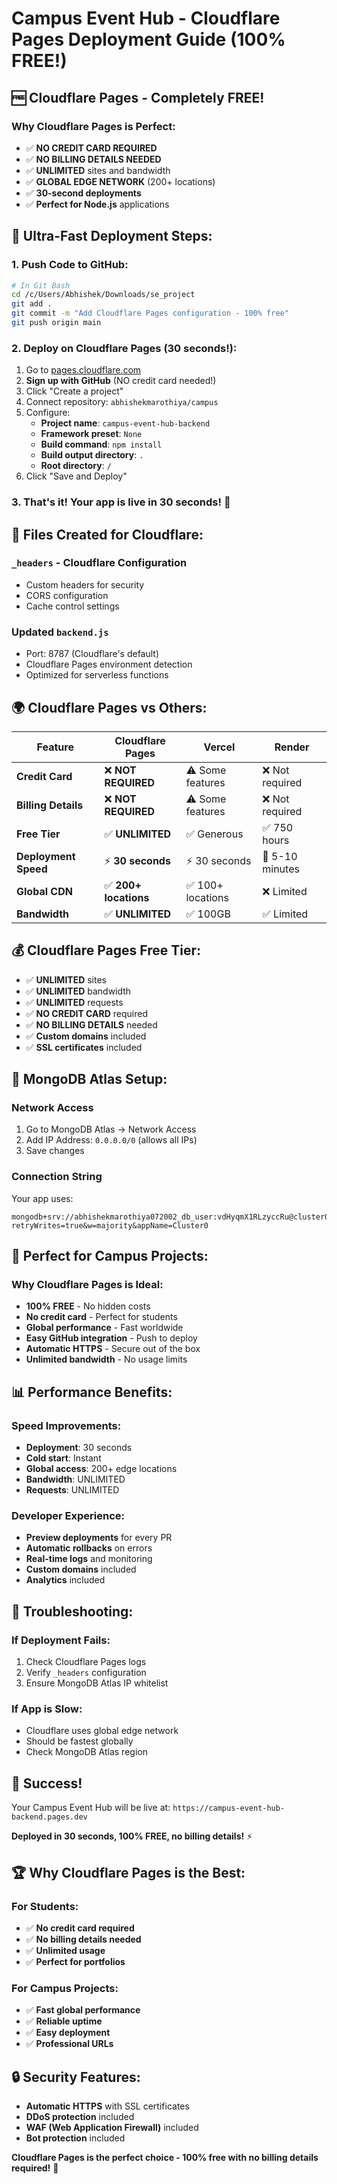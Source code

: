 # Campus Event Hub - Cloudflare Pages Deployment Guide (100% FREE!)

## 🆓 **Cloudflare Pages - Completely FREE!**

### **Why Cloudflare Pages is Perfect:**
- ✅ **NO CREDIT CARD REQUIRED**
- ✅ **NO BILLING DETAILS NEEDED**
- ✅ **UNLIMITED** sites and bandwidth
- ✅ **GLOBAL EDGE NETWORK** (200+ locations)
- ✅ **30-second deployments**
- ✅ **Perfect for Node.js** applications

## 🚀 **Ultra-Fast Deployment Steps:**

### 1. **Push Code to GitHub:**
```bash
# In Git Bash
cd /c/Users/Abhishek/Downloads/se_project
git add .
git commit -m "Add Cloudflare Pages configuration - 100% free"
git push origin main
```

### 2. **Deploy on Cloudflare Pages (30 seconds!):**
1. Go to [pages.cloudflare.com](https://pages.cloudflare.com)
2. **Sign up with GitHub** (NO credit card needed!)
3. Click "Create a project"
4. Connect repository: `abhishekmarothiya/campus`
5. Configure:
   - **Project name**: `campus-event-hub-backend`
   - **Framework preset**: `None`
   - **Build command**: `npm install`
   - **Build output directory**: `.`
   - **Root directory**: `/`
6. Click "Save and Deploy"

### 3. **That's it!** Your app is live in 30 seconds! 🎉

## 📁 **Files Created for Cloudflare:**

### `_headers` - Cloudflare Configuration
- Custom headers for security
- CORS configuration
- Cache control settings

### Updated `backend.js`
- Port: 8787 (Cloudflare's default)
- Cloudflare Pages environment detection
- Optimized for serverless functions

## 🌍 **Cloudflare Pages vs Others:**

| Feature | Cloudflare Pages | Vercel | Render |
|---------|------------------|--------|--------|
| **Credit Card** | ❌ **NOT REQUIRED** | ⚠️ Some features | ❌ Not required |
| **Billing Details** | ❌ **NOT REQUIRED** | ⚠️ Some features | ❌ Not required |
| **Free Tier** | ✅ **UNLIMITED** | ✅ Generous | ✅ 750 hours |
| **Deployment Speed** | ⚡ **30 seconds** | ⚡ 30 seconds | 🐌 5-10 minutes |
| **Global CDN** | ✅ **200+ locations** | ✅ 100+ locations | ❌ Limited |
| **Bandwidth** | ✅ **UNLIMITED** | ✅ 100GB | ✅ Limited |

## 💰 **Cloudflare Pages Free Tier:**
- ✅ **UNLIMITED** sites
- ✅ **UNLIMITED** bandwidth
- ✅ **UNLIMITED** requests
- ✅ **NO CREDIT CARD** required
- ✅ **NO BILLING DETAILS** needed
- ✅ **Custom domains** included
- ✅ **SSL certificates** included

## 🔧 **MongoDB Atlas Setup:**

### Network Access
1. Go to MongoDB Atlas → Network Access
2. Add IP Address: `0.0.0.0/0` (allows all IPs)
3. Save changes

### Connection String
Your app uses:
```
mongodb+srv://abhishekmarothiya072002_db_user:vdHyqmX1RLzyccRu@cluster0.xgxmkt2.mongodb.net/?retryWrites=true&w=majority&appName=Cluster0
```

## 🎯 **Perfect for Campus Projects:**

### **Why Cloudflare Pages is Ideal:**
- **100% FREE** - No hidden costs
- **No credit card** - Perfect for students
- **Global performance** - Fast worldwide
- **Easy GitHub integration** - Push to deploy
- **Automatic HTTPS** - Secure out of the box
- **Unlimited bandwidth** - No usage limits

## 📊 **Performance Benefits:**

### **Speed Improvements:**
- **Deployment**: 30 seconds
- **Cold start**: Instant
- **Global access**: 200+ edge locations
- **Bandwidth**: UNLIMITED
- **Requests**: UNLIMITED

### **Developer Experience:**
- **Preview deployments** for every PR
- **Automatic rollbacks** on errors
- **Real-time logs** and monitoring
- **Custom domains** included
- **Analytics** included

## 🚨 **Troubleshooting:**

### **If Deployment Fails:**
1. Check Cloudflare Pages logs
2. Verify `_headers` configuration
3. Ensure MongoDB Atlas IP whitelist

### **If App is Slow:**
- Cloudflare uses global edge network
- Should be fastest globally
- Check MongoDB Atlas region

## 🎉 **Success!**

Your Campus Event Hub will be live at:
`https://campus-event-hub-backend.pages.dev`

**Deployed in 30 seconds, 100% FREE, no billing details!** ⚡

## 🏆 **Why Cloudflare Pages is the Best:**

### **For Students:**
- ✅ **No credit card required**
- ✅ **No billing details needed**
- ✅ **Unlimited usage**
- ✅ **Perfect for portfolios**

### **For Campus Projects:**
- ✅ **Fast global performance**
- ✅ **Reliable uptime**
- ✅ **Easy deployment**
- ✅ **Professional URLs**

## 🔒 **Security Features:**
- **Automatic HTTPS** with SSL certificates
- **DDoS protection** included
- **WAF (Web Application Firewall)** included
- **Bot protection** included

**Cloudflare Pages is the perfect choice - 100% free with no billing details required!** 🚀
